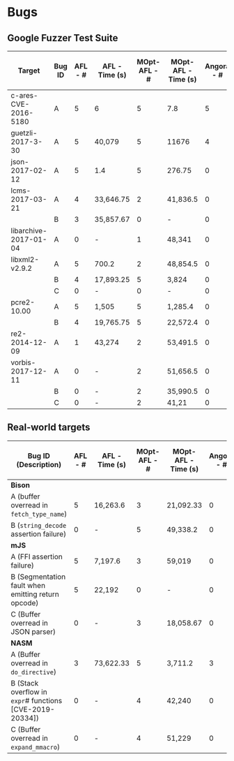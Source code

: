 # Bugs

## Google Fuzzer Test Suite

| Target                | Bug ID | AFL - # | AFL - Time (s) | MOpt-AFL - # | MOpt-AFL - Time (s) | Angora - # | Angora - Time (s) | datAFLow (A) - # | datAFLow (A) - Time (s) | datAFLow (A + O) - # | datAFLow (A + O) - Time (s) | MOpt-datAFLow (A) - # | MOpt-datAFLow (A) - Time (s) | MOpt-datAFLow (A + O) - # | MOpt-datAFLow (A + O) - Time (s) |
|-----------------------|--------|---------|----------------|--------------|---------------------|------------|-------------------|------------------|-------------------------|----------------------|-----------------------------|-----------------------|------------------------------|---------------------------|----------------------------------|
| c-ares-CVE-2016-5180  | A      | 5       | 6              | 5            | 7.8                 | 5          | 765               | 5                | 38.2                    | 5                    | 36.6                        | 5                     | 64.4                         | 5                         | 209                              |
| guetzli-2017-3-30     | A      | 5       | 40,079         | 5            | 11676               | 4          | 6,535.25          | 5                | 5,782.5                 | 0                    | -                           | 1                     | 11,181                       | 3                         | 4,089                            |
| json-2017-02-12       | A      | 5       | 1.4            | 5            | 276.75              | 0          | -                 | 4                | 10.25                   | 5                    | 315                         | 5                     | 1,823.6                      | 5                         | 552.8                            |
| lcms-2017-03-21       | A      | 4       | 33,646.75      | 2            | 41,836.5            | 0          | -                 | 0                | -                       | 0                    | -                           | 0                     | -                            | 0                         | -                                |
|                       | B      | 3       | 35,857.67      | 0            | -                   | 0          | -                 | 0                | -                       | 0                    | -                           | 0                     | -                            | 0                         | -                                |
| libarchive-2017-01-04 | A      | 0       | -              | 1            | 48,341              | 0          | -                 | 0                | -                       | 0                    | -                           | 0                     | -                            | 0                         | -                                |
| libxml2-v2.9.2        | A      | 5       | 700.2          | 2            | 48,854.5            | 0          | -                 | 5                | 2,083.2                 | 5                    | 9,399                       | 0                     | -                            | 0                         | -                                |
|                       | B      | 4       | 17,893.25      | 5            | 3,824               | 0          | -                 | 2                |                         | 0                    | -                           | 5                     | 11,199                       | 5                         | 26,194.8                         |
|                       | C      | 0       | -              | 0            | -                   | 0          | -                 | 0                | -                       | 0                    | -                           | 0                     | -                            | 0                         | -                                |
| pcre2-10.00           | A      | 5       | 1,505          | 5            | 1,285.4             | 0          | -                 | 5                | 10,682.2                | 5                    | 25,724.2                    | 5                     | 2,048                        | 5                         | 4,928.2                          |
|                       | B      | 4       | 19,765.75      | 5            | 22,572.4            | 0          | -                 | 0                | -                       | 0                    | -                           | 0                     | -                            | 0                         | -                                |
| re2-2014-12-09        | A      | 1       | 43,274         | 2            | 53,491.5            | 0          | -                 | 0                | -                       | 0                    | -                           | 0                     | -                            | 0                         | -                                |
| vorbis-2017-12-11     | A      | 0       | -              | 2            | 51,656.5            | 0          | -                 | 0                | -                       | 0                    | -                           | 0                     | -                            | 0                         | -                                |
|                       | B      | 0       | -              | 2            | 35,990.5            | 0          | -                 | 0                | -                       | 0                    | -                           | 0                     | -                            | 0                         | -                                |
|                       | C      | 0       | -              | 2            | 41,21               | 0          | -                 | 0                | -                       | 0                    | -                           | 0                     | -                            | 0                         | -                                |

## Real-world targets

| Bug ID (Description)                                     | AFL - # | AFL - Time (s) | MOpt-AFL - # | MOpt-AFL - Time (s) | Angora - # | Angora - Time (s) | datAFLow (A) - # | datAFLow (A) - Time (s) | datAFLow (A + O) - # | datAFLow (A + O) - Time (s) | MOpt-datAFLow (A) - # | MOpt-datAFLow (A) - Time (s) | MOpt-datAFLow (A + O) - # | MOpt-datAFLow (A + O) - Time (s) |
|----------------------------------------------------------|---------|----------------|--------------|---------------------|------------|-------------------|------------------|-------------------------|----------------------|-----------------------------|-----------------------|------------------------------|---------------------------|----------------------------------|
| **Bison**                                                |         |                |              |                     |            |                   |                  |                         |                      |                             |                       |                              |                           |                                  |
| A (buffer overread in `fetch_type_name`)                 | 5       | 16,263.6       | 3            | 21,092.33           | 0          | -                 | 5                | 20,238.2                | 5                    | 20,468.4                    | 1                     | 74,046                       | 0                         | -                                |
| B (`string_decode` assertion failure)                    | 0       | -              | 5            | 49,338.2            | 0          | -                 | 0                | -                       | 0                    | -                           | 0                     | -                            | 0                         | -                                |
| **mJS**                                                  |         |                |              |                     |            |                   |                  |                         |                      |                             |                       |                              |                           |                                  |
| A (FFI assertion failure)                                | 5       | 7,197.6        | 3            | 59,019              | 0          | -                 | 5                | 4,182.6                 | 5                    | 33,600.2                    | 4                     | 26,456.25                    | 0                         | -                                |
| B (Segmentation fault when emitting return opcode)       | 5       | 22,192         | 0            | -                   | 0          | -                 | 0                | -                       | 0                    | -                           | 0                     | -                            | 0                         | -                                |
| C (Buffer overread in JSON parser)                       | 0       | -              | 3            | 18,058.67           | 0          | -                 | 0                | -                       | 0                    | -                           | 4                     | 28,459.5                     | 1                         | 34,599                           |
| **NASM**                                                 |         |                |              |                     |            |                   |                  |                         |                      |                             |                       |                              |                           |                                  |
| A (Buffer overread in `do_directive`)                    | 3       | 73,622.33      | 5            | 3,711.2             | 3          | 18,894.33         | 0                | -                       | 0                    | -                           | 1                     | 27,324                       | 1                         | 33,592                           |
| B (Stack overflow in `expr`# functions [CVE-2019-20334]) | 0       | -              | 4            | 42,240              | 0          | -                 | 0                | -                       | 0                    | -                           | 0                     | -                            | 0                         | -                                |
| C (Buffer overread in `expand_mmacro`)                   | 0       | -              | 4            | 51,229              | 0          | -                 | 0                | -                       | 0                    | -                           | 0                     | -                            | 0                         | -                                |
